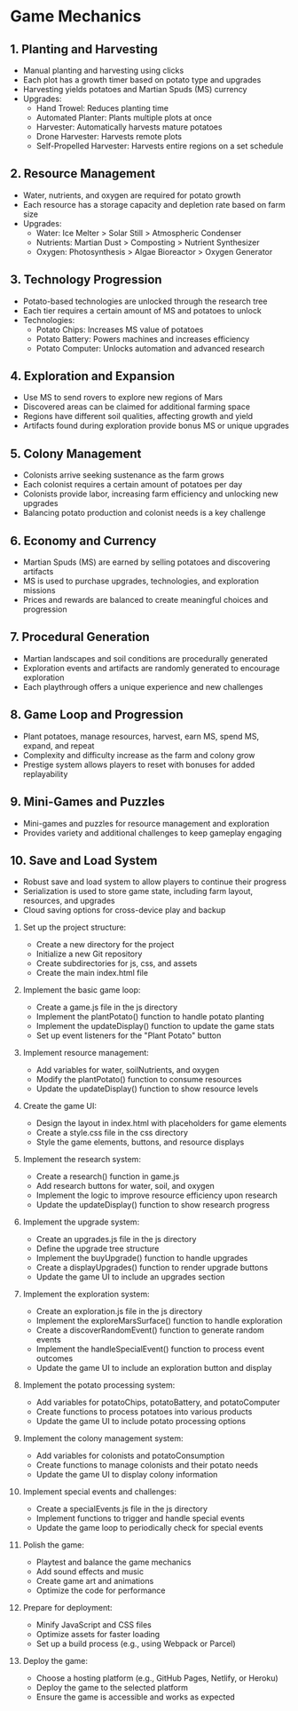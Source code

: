 # Game Mechanics

## 1. Planting and Harvesting
- Manual planting and harvesting using clicks
- Each plot has a growth timer based on potato type and upgrades
- Harvesting yields potatoes and Martian Spuds (MS) currency
- Upgrades:
  - Hand Trowel: Reduces planting time
  - Automated Planter: Plants multiple plots at once
  - Harvester: Automatically harvests mature potatoes
  - Drone Harvester: Harvests remote plots
  - Self-Propelled Harvester: Harvests entire regions on a set schedule

## 2. Resource Management
- Water, nutrients, and oxygen are required for potato growth
- Each resource has a storage capacity and depletion rate based on farm size
- Upgrades:
  - Water: Ice Melter > Solar Still > Atmospheric Condenser
  - Nutrients: Martian Dust > Composting > Nutrient Synthesizer
  - Oxygen: Photosynthesis > Algae Bioreactor > Oxygen Generator

## 3. Technology Progression
- Potato-based technologies are unlocked through the research tree
- Each tier requires a certain amount of MS and potatoes to unlock
- Technologies:
  - Potato Chips: Increases MS value of potatoes
  - Potato Battery: Powers machines and increases efficiency
  - Potato Computer: Unlocks automation and advanced research

## 4. Exploration and Expansion
- Use MS to send rovers to explore new regions of Mars
- Discovered areas can be claimed for additional farming space
- Regions have different soil qualities, affecting growth and yield
- Artifacts found during exploration provide bonus MS or unique upgrades

## 5. Colony Management
- Colonists arrive seeking sustenance as the farm grows
- Each colonist requires a certain amount of potatoes per day
- Colonists provide labor, increasing farm efficiency and unlocking new upgrades
- Balancing potato production and colonist needs is a key challenge

## 6. Economy and Currency
- Martian Spuds (MS) are earned by selling potatoes and discovering artifacts
- MS is used to purchase upgrades, technologies, and exploration missions
- Prices and rewards are balanced to create meaningful choices and progression

## 7. Procedural Generation
- Martian landscapes and soil conditions are procedurally generated
- Exploration events and artifacts are randomly generated to encourage exploration
- Each playthrough offers a unique experience and new challenges

## 8. Game Loop and Progression
- Plant potatoes, manage resources, harvest, earn MS, spend MS, expand, and repeat
- Complexity and difficulty increase as the farm and colony grow
- Prestige system allows players to reset with bonuses for added replayability

## 9. Mini-Games and Puzzles
- Mini-games and puzzles for resource management and exploration
- Provides variety and additional challenges to keep gameplay engaging

## 10. Save and Load System
- Robust save and load system to allow players to continue their progress
- Serialization is used to store game state, including farm layout, resources, and upgrades
- Cloud saving options for cross-device play and backup



1. Set up the project structure:
   - Create a new directory for the project
   - Initialize a new Git repository
   - Create subdirectories for js, css, and assets
   - Create the main index.html file

2. Implement the basic game loop:
   - Create a game.js file in the js directory
   - Implement the plantPotato() function to handle potato planting
   - Implement the updateDisplay() function to update the game stats
   - Set up event listeners for the "Plant Potato" button

3. Implement resource management:
   - Add variables for water, soilNutrients, and oxygen
   - Modify the plantPotato() function to consume resources
   - Update the updateDisplay() function to show resource levels

4. Create the game UI:
   - Design the layout in index.html with placeholders for game elements
   - Create a style.css file in the css directory
   - Style the game elements, buttons, and resource displays

5. Implement the research system:
   - Create a research() function in game.js
   - Add research buttons for water, soil, and oxygen
   - Implement the logic to improve resource efficiency upon research
   - Update the updateDisplay() function to show research progress

6. Implement the upgrade system:
   - Create an upgrades.js file in the js directory
   - Define the upgrade tree structure
   - Implement the buyUpgrade() function to handle upgrades
   - Create a displayUpgrades() function to render upgrade buttons
   - Update the game UI to include an upgrades section

7. Implement the exploration system:
   - Create an exploration.js file in the js directory
   - Implement the exploreMarsSurface() function to handle exploration
   - Create a discoverRandomEvent() function to generate random events
   - Implement the handleSpecialEvent() function to process event outcomes
   - Update the game UI to include an exploration button and display

8. Implement the potato processing system:
   - Add variables for potatoChips, potatoBattery, and potatoComputer
   - Create functions to process potatoes into various products
   - Update the game UI to include potato processing options

9. Implement the colony management system:
   - Add variables for colonists and potatoConsumption
   - Create functions to manage colonists and their potato needs
   - Update the game UI to display colony information

10. Implement special events and challenges:
    - Create a specialEvents.js file in the js directory
    - Implement functions to trigger and handle special events
    - Update the game loop to periodically check for special events

11. Polish the game:
    - Playtest and balance the game mechanics
    - Add sound effects and music
    - Create game art and animations
    - Optimize the code for performance

12. Prepare for deployment:
    - Minify JavaScript and CSS files
    - Optimize assets for faster loading
    - Set up a build process (e.g., using Webpack or Parcel)

13. Deploy the game:
    - Choose a hosting platform (e.g., GitHub Pages, Netlify, or Heroku)
    - Deploy the game to the selected platform
    - Ensure the game is accessible and works as expected